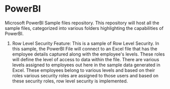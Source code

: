 # PowerBI
Microsoft PowerBI Sample files repository. This repository will host all the sample files, categorized into various folders highlighting 
the capabilities of PowerBI.
1. Row Level Security Feature: This is a sample of Row Level Security. In this sample, the PowerBI File will connect to an Excel file that has the employee details captured along with the employee's levels. These roles will define the level of access to data within the file. There are various levels assigned to employees out here in the sample data generated in Excel. These employees belong to various levels and based on their roles various security roles
   are assigned to those users and based on these security roles, row level security is implemented.
